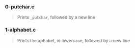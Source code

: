 ### 0-putchar.c
 > Prints `_putchar`, followed by a new line

### 1-alphabet.c
 > Prints the aphabet, in lowercase, followed by a new line


